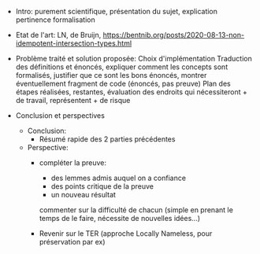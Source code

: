 - Intro:
    purement scientifique, présentation du sujet,
    explication pertinence formalisation
    
- Etat de l'art:
  LN, de Bruijn, 
  https://bentnib.org/posts/2020-08-13-non-idempotent-intersection-types.html

- Problème traité et solution proposée:
  Choix d'implémentation
  Traduction des définitions et énoncés, expliquer comment les concepts sont formalisés, justifier que ce sont les bons énoncés, montrer éventuellement fragment de code (énoncés, pas preuve)
  Plan des étapes réalisées, restantes, évaluation des endroits qui nécessiteront + de travail, représentent + de risque

- Conclusion et perspectives
  - Conclusion:
    - Résumé rapide des 2 parties précédentes
  - Perspective: 
    - compléter la preuve:
      - des lemmes admis auquel on a confiance
      - des points critique de la preuve
      - un nouveau résultat

      commenter sur la difficulté de chacun (simple en prenant le temps de le faire, nécessite de nouvelles idées...)


    - Revenir sur le TER (approche Locally Nameless, pour préservation par ex)